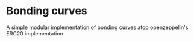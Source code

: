 # Bonding curves

A simple modular implementation of bonding curves atop openzeppelin's ERC20 implementation
